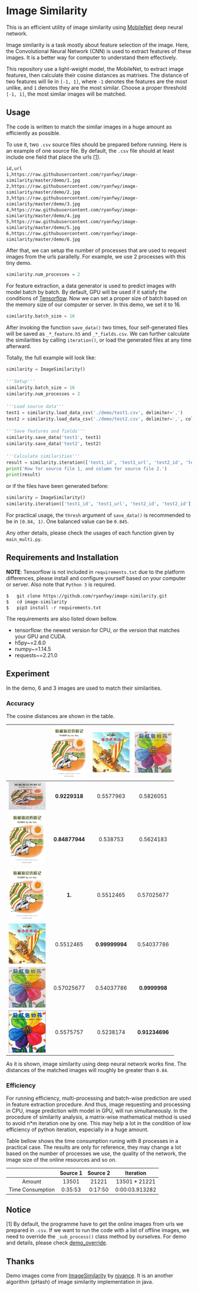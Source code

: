 # Image Similarity

This is an efficient utility of image similarity using [MobileNet](https://arxiv.org/abs/1704.04861) deep neural network.

Image similarity is a task mostly about feature selection of the image. Here, the Convolutional Neural Network (CNN) is used to extract features of these images. It is a better way for computer to understand them effectively.

This repository use a light-weight model, the MobileNet, to extract image features, then calculate their cosine distances as matrixes. The distance of two features will lie in `[-1, 1]`, where `-1` denotes the features are the most unlike, and `1` denotes they are the most similar. Choose a proper threshold `[-1, 1]`, the most similar images will be matched.

## Usage

The code is written to match the similar images in a huge amount as efficiently as possible.

To use it, two `.csv` source files should be prepared before running. Here is an example of one source file. By default, the `.csv` file should at least include one field that place the urls [[1]](#notice).

```text
id,url
1,https://raw.githubusercontent.com/ryanfwy/image-similarity/master/demo/1.jpg
2,https://raw.githubusercontent.com/ryanfwy/image-similarity/master/demo/2.jpg
3,https://raw.githubusercontent.com/ryanfwy/image-similarity/master/demo/3.jpg
4,https://raw.githubusercontent.com/ryanfwy/image-similarity/master/demo/4.jpg
5,https://raw.githubusercontent.com/ryanfwy/image-similarity/master/demo/5.jpg
6,https://raw.githubusercontent.com/ryanfwy/image-similarity/master/demo/6.jpg
```

After that, we can setup the number of processes that are used to request images from the urls parallelly. For example, we use 2 processes with this tiny demo.

```python
similarity.num_processes = 2
```

For feature extraction, a data generator is used to predict images with model batch by batch. By default, GPU will be used if it satisfy the conditions of [Tensorflow](https://www.tensorflow.org/install/gpu). Now we can set a proper size of batch based on the memory size of our computer or server. In this demo, we set it to 16.

```python
similarity.batch_size = 16
```

After invoking the function `save_data()` two times, four self-generated files will be saved as `_*_feature.h5` and `_*_fields.csv`. We can further calculate the similarities by calling `iteration()`, or load the generated files at any time afterward.

Totally, the full example will look like:

```python
similarity = ImageSimilarity()

'''Setup'''
similarity.batch_size = 16
similarity.num_processes = 2

'''Load source data'''
test1 = similarity.load_data_csv('./demo/test1.csv', delimiter=',')
test2 = similarity.load_data_csv('./demo/test2.csv', delimiter=',', cols=['id', 'url'])

'''Save features and fields'''
similarity.save_data('test1', test1)
similarity.save_data('test2', test2)

'''Calculate similarities'''
result = similarity.iteration(['test1_id', 'test1_url', 'test2_id', 'test2_url'], thresh=0.845)
print('Row for source file 1, and column for source file 2.')
print(result)
```

or if the files have been generated before:

```python
similarity = ImageSimilarity()
similarity.iteration(['test1_id', 'test1_url', 'test2_id', 'test2_id'], thresh=0.845, title1='test1', title2='test2')
```

For practical usage, the `thresh` argument of `save_data()` is recommended to be in `[0.84, 1)`. One balanced value can be `0.845`.

Any other details, please check the usages of each function given by `main_multi.py`.

## Requirements and Installation

**NOTE**: Tensorflow is not included in `requirements.txt` due to the platform differences, please install and configure yourself based on your computer or server. Also note that `Python 3` is required.

```pip
$   git clone https://github.com/ryanfwy/image-similarity.git
$   cd image-similarity
$   pip3 install -r requirements.txt
```

The requirements are also listed down bellow.

- tensorflow: the newest version for CPU, or the version that matches your GPU and CUDA.
- h5py~=2.6.0
- numpy~=1.14.5
- requests~=2.21.0

## Experiment

In the demo, 6 and 3 images are used to match their similarities.

### Accuracy

The cosine distances are shown in the table.

| | <img width="100" src="./demo/3.jpg"/> | <img width="100" src="./demo/4.jpg"/> | <img width="100" src="./demo/5.jpg"/> |
| --- | :---: | :---: | :---: |
| <img width="100" src="./demo/1.jpg"/> | **0.9229318** | 0.5577963 | 0.5826051 |
| <img width="100" src="./demo/2.jpg"/> | **0.84877944** | 0.538753 | 0.5624183 |
| <img width="100" src="./demo/3.jpg"/> | **1.** | 0.5512465 | 0.57025677 |
| <img width="100" src="./demo/4.jpg"/> | 0.5512465 | **0.99999994** | 0.54037786 |
| <img width="100" src="./demo/5.jpg"/> | 0.57025677 | 0.54037786 | **0.9999998** |
| <img width="100" src="./demo/6.jpg"/> | 0.5575757 | 0.5238174 | **0.91234696** |

As it is shown, image similarity using deep neural network works fine. The distances of the matched images will roughly be greater than `0.84`.

### Efficiency

For running efficiency, multi-processing and batch-wise prediction are used in feature extraction procedure. And thus, image requesting and processing in CPU, image prediction with model in GPU, will run simultaneously. In the procedure of similarity analysis, a matrix-wise mathematical method is used to avoid n*m iteration one by one. This may help a lot in the condition of low efficiency of python iteration, especially in a huge amount.

Table bellow shows the time consumption runing with 8 processes in a practical case. The results are only for reference, they may change a lot based on the number of processes we use, the quality of the network, the image size of the online resources and so on.

|  | Source 1 | Source 2 | Iteration |
| :---: | :---: | :---: | :---: |
| Amount | 13501 | 21221 | 13501 * 21221 |
| Time Consumption | 0:35:53 | 0:17:50 | 0:00:03.913282 |

## Notice

[1] By default, the programme have to get the online images from urls we prepared in `.csv`. If we want to run the code with a list of offline images, we need to override the `_sub_process()` class method by ourselves. For demo and details, please check [demo_override](./demo_override).


## Thanks

Demo images come from [ImageSimilarity](https://github.com/nivance/image-similarity) by [nivance](https://github.com/nivance). It is an another algorithm (pHash) of image similarity implementation in java.
